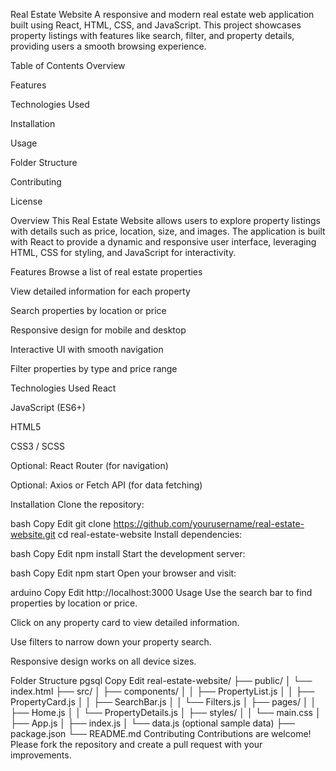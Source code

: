 Real Estate Website
A responsive and modern real estate web application built using React, HTML, CSS, and JavaScript. This project showcases property listings with features like search, filter, and property details, providing users a smooth browsing experience.

Table of Contents
Overview

Features

Technologies Used

Installation

Usage

Folder Structure

Contributing

License

Overview
This Real Estate Website allows users to explore property listings with details such as price, location, size, and images. The application is built with React to provide a dynamic and responsive user interface, leveraging HTML, CSS for styling, and JavaScript for interactivity.

Features
Browse a list of real estate properties

View detailed information for each property

Search properties by location or price

Responsive design for mobile and desktop

Interactive UI with smooth navigation

Filter properties by type and price range

Technologies Used
React

JavaScript (ES6+)

HTML5

CSS3 / SCSS

Optional: React Router (for navigation)

Optional: Axios or Fetch API (for data fetching)

Installation
Clone the repository:

bash
Copy
Edit
git clone https://github.com/yourusername/real-estate-website.git
cd real-estate-website
Install dependencies:

bash
Copy
Edit
npm install
Start the development server:

bash
Copy
Edit
npm start
Open your browser and visit:

arduino
Copy
Edit
http://localhost:3000
Usage
Use the search bar to find properties by location or price.

Click on any property card to view detailed information.

Use filters to narrow down your property search.

Responsive design works on all device sizes.

Folder Structure
pgsql
Copy
Edit
real-estate-website/
├── public/
│   └── index.html
├── src/
│   ├── components/
│   │   ├── PropertyList.js
│   │   ├── PropertyCard.js
│   │   ├── SearchBar.js
│   │   └── Filters.js
│   ├── pages/
│   │   ├── Home.js
│   │   └── PropertyDetails.js
│   ├── styles/
│   │   └── main.css
│   ├── App.js
│   ├── index.js
│   └── data.js (optional sample data)
├── package.json
└── README.md
Contributing
Contributions are welcome! Please fork the repository and create a pull request with your improvements.
